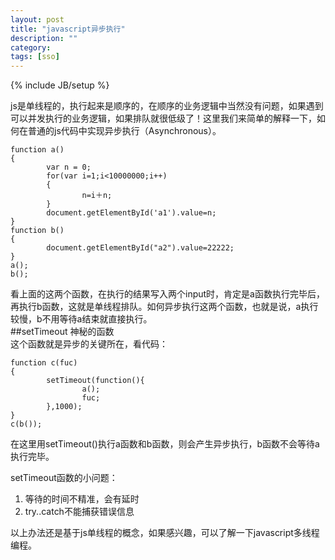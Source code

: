 ```yaml
---
layout: post
title: "javascript异步执行"
description: ""
category:
tags: [sso]
---
```

{% include JB/setup %}    

js是单线程的，执行起来是顺序的，在顺序的业务逻辑中当然没有问题，如果遇到可以并发执行的业务逻辑，如果排队就很低级了！这里我们来简单的解释一下，如何在普通的js代码中实现异步执行（Asynchronous）。    

```
function a()
{
        var n = 0;
        for(var i=1;i<10000000;i++)
        {
                n=i＋n;
        }
        document.getElementById('a1').value=n;
}
function b()
{
        document.getElementById("a2").value=22222;
}
a();
b();
```

看上面的这两个函数，在执行的结果写入两个input时，肯定是a函数执行完毕后，再执行b函数，这就是单线程排队。如何异步执行这两个函数，也就是说，a执行较慢，b不用等待a结束就直接执行。      
##setTimeout  神秘的函数     
这个函数就是异步的关键所在，看代码：     

```
function c(fuc)
{
        setTimeout(function(){
                a();
                fuc;
        },1000);
}
c(b());
```
在这里用setTimeout()执行a函数和b函数，则会产生异步执行，b函数不会等待a执行完毕。     

setTimeout函数的小问题：       

1. 等待的时间不精准，会有延时
2. try..catch不能捕获错误信息   

以上办法还是基于js单线程的概念，如果感兴趣，可以了解一下javascript多线程编程。